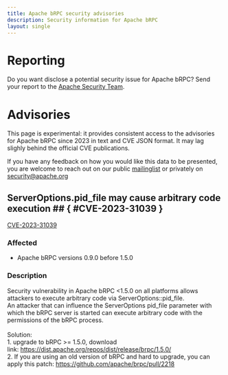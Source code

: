 ```yaml
---
title: Apache bRPC security advisories
description: Security information for Apache bRPC
layout: single
---
```


# Reporting

Do you want disclose a potential security issue for Apache bRPC? Send your report to the  [Apache Security Team](mailto:security@apache.org).

# Advisories

This page is experimental: it provides consistent access to the advisories for Apache bRPC since 2023 in text and CVE JSON format. It may lag slighly behind the official CVE publications. 

If you have any feedback on how you would like this data to be presented, you are welcome to reach out on our public [mailinglist](/mailinglist) or privately on [security@apache.org](mailto:security@apache.org)

## ServerOptions.pid_file may cause arbitrary code execution ## { #CVE-2023-31039 }

[CVE-2023-31039](./CVE-2023-31039.cve.json)

### Affected

* Apache bRPC versions 0.9.0 before 1.5.0


### Description

<span style="background-color: rgb(255, 255, 255);">Security vulnerability&nbsp;</span>in Apache bRPC &lt;1.5.0 on all platforms allows attackers to execute arbitrary code via ServerOptions::pid_file.<br>An attacker that can influence the ServerOptions pid_file parameter with which the bRPC server is started can execute arbitrary code with the permissions of the bRPC process.<br><br>Solution:<br>1. upgrade to bRPC &gt;= 1.5.0, download link:&nbsp;<a target="_blank" rel="nofollow" href="https://dist.apache.org/repos/dist/release/brpc/1.5.0/">https://dist.apache.org/repos/dist/release/brpc/1.5.0/</a><br>2. If you are using an old version of bRPC and hard to upgrade, you can apply this patch:&nbsp;<a target="_blank" rel="nofollow" href="https://github.com/apache/brpc/pull/2218">https://github.com/apache/brpc/pull/2218</a>